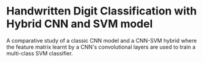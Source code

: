 # Handwritten Digit Classification with Hybrid CNN and SVM model

A comparative study of a classic CNN model and a CNN-SVM hybrid where the feature matrix learnt by a CNN's convolutional layers are used to train a multi-class SVM classifier.
